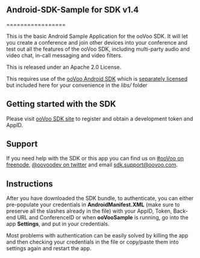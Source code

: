 ## Android-SDK-Sample for SDK v1.4

=================

This is the basic Android Sample Application for the ooVoo SDK. It will let you create a conference and join other devices into your conference and test out all the features of the ooVoo SDK, including multi-party audio and video chat, in-call messaging and video filters.

This is released under an Apache 2.0 License.

This requires use of the [ooVoo Android SDK](http://developer.oovoo.com) which is [separately licensed](http://developer.oovoo.com/eula3) but included here for your convenience in the *libs/* folder

## Getting started with the SDK
Please visit [ooVoo SDK site](http://developer.oovoo.com) to register and obtain a development token and AppID.

## Support
If you need help with the SDK or this app you can find us on [#ooVoo on freenode](http://webchat.freenode.net/?channels=%23oovoo&uio=OT10cnVlde), [@oovoodev on twitter](http://twitter.com/oovoodev) and email <sdk.support@oovoo.com>.

## Instructions
After you have downloaded the SDK bundle, to authenticate, you can either pre-populate your credentials in **AndroidManifest.XML** (make sure to preserve all the slashes already in the file) with your AppID, Token, Back-end URL and ConferenceID or when **ooVooSample** is running, go into the app **Settings**, and put in your credentials.

Most problems with authentication can be easily solved by killing the app and then checking your credentials in the file or copy/paste them into settings again and restart the app. 
